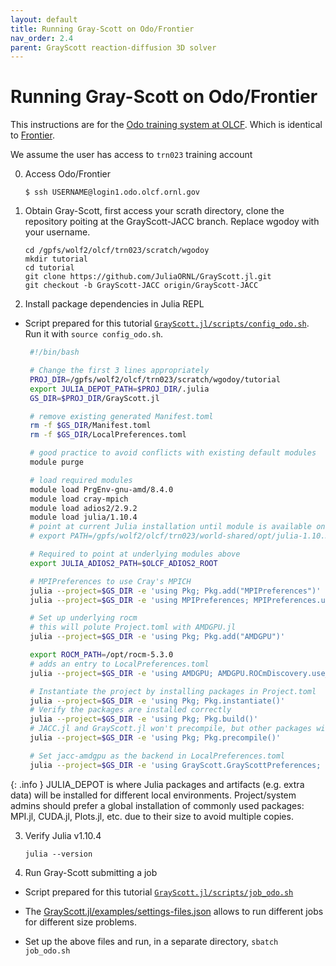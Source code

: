 ```yaml
---
layout: default
title: Running Gray-Scott on Odo/Frontier
nav_order: 2.4
parent: GrayScott reaction-diffusion 3D solver
---
```


# Running Gray-Scott on Odo/Frontier

This instructions are for the [Odo training system at OLCF](https://docs.olcf.ornl.gov/systems/odo_user_guide.html). Which is identical to [Frontier](https://docs.olcf.ornl.gov/systems/frontier_user_guide.html).

We assume the user has access to `trn023` training account

0. Access Odo/Frontier

    ```
    $ ssh USERNAME@login1.odo.olcf.ornl.gov
    ```

1. Obtain Gray-Scott, first access your scrath directory, clone the repository poiting at the GrayScott-JACC branch. Replace wgodoy with your username.

    ```
    cd /gpfs/wolf2/olcf/trn023/scratch/wgodoy
    mkdir tutorial
    cd tutorial
    git clone https://github.com/JuliaORNL/GrayScott.jl.git
    git checkout -b GrayScott-JACC origin/GrayScott-JACC
    ```

2. Install package dependencies in Julia REPL

  - Script prepared for this tutorial [`GrayScott.jl/scripts/config_odo.sh`](https://github.com/JuliaORNL/GrayScott.jl/blob/GrayScott-JACC/scripts/config_odo.sh). Run it with `source config_odo.sh`.

    ```bash
     #!/bin/bash

     # Change the first 3 lines appropriately
     PROJ_DIR=/gpfs/wolf2/olcf/trn023/scratch/wgodoy/tutorial
     export JULIA_DEPOT_PATH=$PROJ_DIR/.julia
     GS_DIR=$PROJ_DIR/GrayScott.jl

     # remove existing generated Manifest.toml
     rm -f $GS_DIR/Manifest.toml
     rm -f $GS_DIR/LocalPreferences.toml

     # good practice to avoid conflicts with existing default modules
     module purge

     # load required modules
     module load PrgEnv-gnu-amd/8.4.0
     module load cray-mpich
     module load adios2/2.9.2
     module load julia/1.10.4
     # point at current Julia installation until module is available on Odo
     # export PATH=/gpfs/wolf2/olcf/trn023/world-shared/opt/julia-1.10.3/bin:$PATH

     # Required to point at underlying modules above
     export JULIA_ADIOS2_PATH=$OLCF_ADIOS2_ROOT

     # MPIPreferences to use Cray's MPICH
     julia --project=$GS_DIR -e 'using Pkg; Pkg.add("MPIPreferences")'
     julia --project=$GS_DIR -e 'using MPIPreferences; MPIPreferences.use_system_binary(mpiexec="srun", vendor="cray")'

     # Set up underlying rocm
     # this will polute Project.toml with AMDGPU.jl
     julia --project=$GS_DIR -e 'using Pkg; Pkg.add("AMDGPU")'

     export ROCM_PATH=/opt/rocm-5.3.0
     # adds an entry to LocalPreferences.toml
     julia --project=$GS_DIR -e 'using AMDGPU; AMDGPU.ROCmDiscovery.use_artifacts!(false)'

     # Instantiate the project by installing packages in Project.toml
     julia --project=$GS_DIR -e 'using Pkg; Pkg.instantiate()'
     # Verify the packages are installed correctly
     julia --project=$GS_DIR -e 'using Pkg; Pkg.build()'
     # JACC.jl and GrayScott.jl won't precompile, but other packages will
     julia --project=$GS_DIR -e 'using Pkg; Pkg.precompile()'

     # Set jacc-amdgpu as the backend in LocalPreferences.toml
     julia --project=$GS_DIR -e 'using GrayScott.GrayScottPreferences; GrayScottPreferences.set_backend("jacc-amdgpu")'
    ```

    
  {: .info }
  JULIA_DEPOT is where Julia packages and artifacts (e.g. extra data) will be installed for different local environments. Project/system admins should prefer a global installation of commonly used packages: MPI.jl, CUDA.jl, Plots.jl, etc. due to their size to avoid multiple copies.


3. Verify Julia v1.10.4 
    
    ```
    julia --version
    ```

4. Run Gray-Scott submitting a job

  - Script prepared for this tutorial [`GrayScott.jl/scripts/job_odo.sh`](https://github.com/JuliaORNL/GrayScott.jl/blob/GrayScott-JACC/scripts/job_odo.sh)

  - The [GrayScott.jl/examples/settings-files.json](https://github.com/JuliaORNL/GrayScott.jl/blob/GrayScott-JACC/examples/settings-files.json) allows to run different jobs for different size problems.

  - Set up the above files and run, in a separate directory, `sbatch job_odo.sh`

